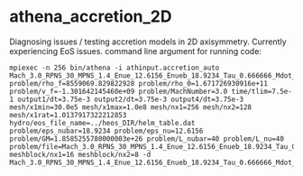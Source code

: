 # athena_accretion_2D
Diagnosing issues / testing accretion models in 2D axisymmetry. Currently experiencing EoS issues.
command line argument for running code:
```
mpiexec -n 256 bin/athena -i athinput.accretion_auto Mach_3.0_RPNS_30_MPNS_1.4_Enue_12.6156_Enueb_18.9234_Tau_0.666666_Mdot_0.7_Lnu_40.txt problem/rho_f=8559069.829822928 problem/rho_0=1.671726930916e+11 problem/v_f=-1.301642145460e+09 problem/MachNumber=3.0 time/tlim=7.5e-1 output1/dt=3.75e-3 output2/dt=3.75e-3 output4/dt=3.75e-3 mesh/x1min=30.0e5 mesh/x1max=1.0e8 mesh/nx1=256 mesh/nx2=128 mesh/x1rat=1.0137917322212853 hydro/eos_file_name=../heos_DIR/helm_table.dat problem/eps_nubar=18.9234 problem/eps_nu=12.6156 problem/GM=1.8585255780000003e+26 problem/L_nubar=40 problem/L_nu=40 problem/file=Mach_3.0_RPNS_30_MPNS_1.4_Enue_12.6156_Enueb_18.9234_Tau_0.666666_Mdot_0.7_Lnu_40.txt meshblock/nx1=16 meshblock/nx2=8 -d Mach_3.0_RPNS_30_MPNS_1.4_Enue_12.6156_Enueb_18.9234_Tau_0.666666_Mdot_0.7_Lnu_40_DIR
```
